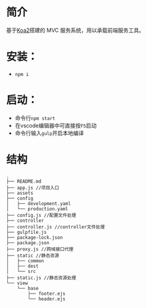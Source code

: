 # 简介
基于[Koa2](https://github.com/koajs/koa)搭建的 MVC 服务系统，用以承载前端服务工具。

# 安装：
- `npm i`

# 启动：
- 命令行`npm start`
- 在vscode编辑器中可直接按`F5`启动
- 命令行输入`gulp`开启本地编译

# 结构
```
.
├── README.md
├── app.js //项目入口
├── assets
├── config
│   ├── development.yaml
│   └── production.yaml
├── config.js //配置文件处理
├── controller
├── controller.js //controller文件处理
├── gulpfile.js
├── package-lock.json
├── package.json
├── proxy.js //跨域接口代理
├── static //静态资源
│   ├── common
│   ├── dest
│   └── src
├── static.js //静态资源处理
└── view
    └── base
        ├── footer.ejs
        └── header.ejs
```


